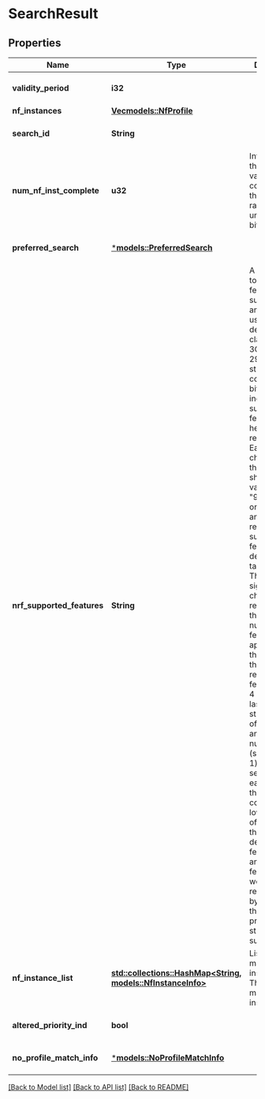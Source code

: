 # SearchResult

## Properties
Name | Type | Description | Notes
------------ | ------------- | ------------- | -------------
**validity_period** | **i32** |  | [optional] [default to None]
**nf_instances** | [**Vec<models::NfProfile>**](NFProfile.md) |  | 
**search_id** | **String** |  | [optional] [default to None]
**num_nf_inst_complete** | **u32** | Integer where the allowed values correspond to the value range of an unsigned 32-bit integer.  | [optional] [default to None]
**preferred_search** | [***models::PreferredSearch**](PreferredSearch.md) |  | [optional] [default to None]
**nrf_supported_features** | **String** | A string used to indicate the features supported by an API that is used as defined in clause  6.6 in 3GPP TS 29.500. The string shall contain a bitmask indicating supported features in  hexadecimal representation Each character in the string shall take a value of \"0\" to \"9\",  \"a\" to \"f\" or \"A\" to \"F\" and shall represent the support of 4 features as described in  table 5.2.2-3. The most significant character representing the highest-numbered features shall  appear first in the string, and the character representing features 1 to 4 shall appear last  in the string. The list of features and their numbering (starting with 1) are defined  separately for each API. If the string contains a lower number of characters than there are  defined features for an API, all features that would be represented by characters that are not  present in the string are not supported.  | [optional] [default to None]
**nf_instance_list** | [**std::collections::HashMap<String, models::NfInstanceInfo>**](NfInstanceInfo.md) | List of matching NF instances. The key of the map is the NF instance ID. | [optional] [default to None]
**altered_priority_ind** | **bool** |  | [optional] [default to None]
**no_profile_match_info** | [***models::NoProfileMatchInfo**](NoProfileMatchInfo.md) |  | [optional] [default to None]

[[Back to Model list]](../README.md#documentation-for-models) [[Back to API list]](../README.md#documentation-for-api-endpoints) [[Back to README]](../README.md)


